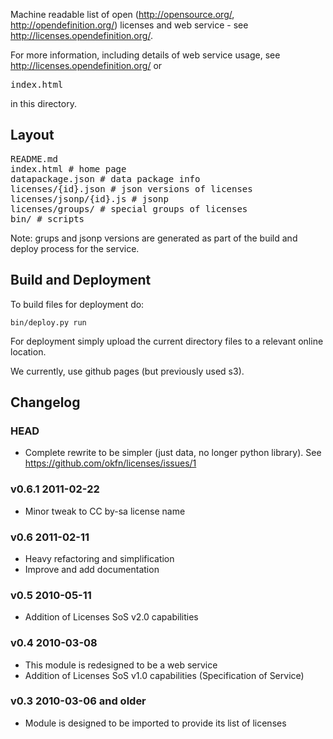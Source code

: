 Machine readable list of open (http://opensource.org/,
http://opendefinition.org/) licenses and web service - see
<http://licenses.opendefinition.org/>.

For more information, including details of web service usage, see
<http://licenses.opendefinition.org/> or <pre>index.html</pre> in this
directory.

## Layout

<pre>
README.md
index.html # home page
datapackage.json # data package info
licenses/{id}.json # json versions of licenses
licenses/jsonp/{id}.js # jsonp
licenses/groups/ # special groups of licenses
bin/ # scripts
</pre>

Note: grups and jsonp versions are generated as part of the build and deploy
process for the service.

## Build and Deployment

To build files for deployment do:

    bin/deploy.py run

For deployment simply upload the current directory files to a relevant online
location.

We currently, use github pages (but previously used s3).

## Changelog

### HEAD

* Complete rewrite to be simpler (just data, no longer python library).
  See <https://github.com/okfn/licenses/issues/1>

### v0.6.1 2011-02-22

* Minor tweak to CC by-sa license name

### v0.6 2011-02-11

* Heavy refactoring and simplification
* Improve and add documentation

### v0.5 2010-05-11

* Addition of Licenses SoS v2.0 capabilities


### v0.4 2010-03-08

* This module is redesigned to be a web service
* Addition of Licenses SoS v1.0 capabilities (Specification of Service)


### v0.3 2010-03-06 and older

* Module is designed to be imported to provide its list of licenses

